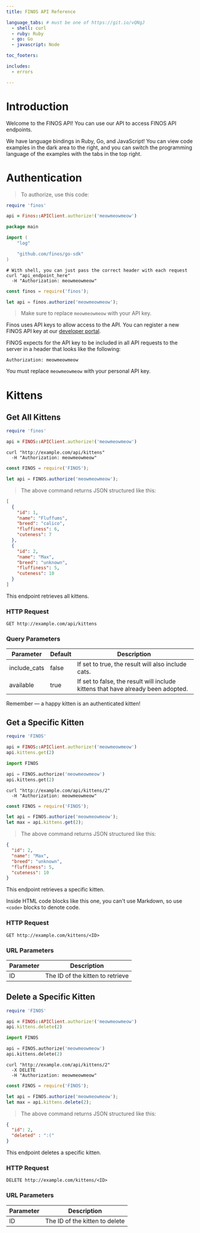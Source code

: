 ```yaml
---
title: FINOS API Reference

language_tabs: # must be one of https://git.io/vQNgJ
  - shell: curl
  - ruby: Ruby
  - go: Go
  - javascript: Node

toc_footers:

includes:
  - errors

---
```


# Introduction

Welcome to the FINOS API! You can use our API to access FINOS API endpoints.

We have language bindings in Ruby, Go, and JavaScript! You can view code examples in the dark area to the right, and you can switch the programming language of the examples with the tabs in the top right.


# Authentication

> To authorize, use this code:

```ruby
require 'finos'

api = Finos::APIClient.authorize!('meowmeowmeow')
```


```go
package main

import (
    "log"

    "github.com/finos/go-sdk"
)
```

```shell
# With shell, you can just pass the correct header with each request
curl "api_endpoint_here"
  -H "Authorization: meowmeowmeow"
```

```javascript
const finos = require('finos');

let api = finos.authorize('meowmeowmeow');
```

> Make sure to replace `meowmeowmeow` with your API key.

Finos uses API keys to allow access to the API. You can register a new FINOS API key at our [developer portal](http://example.com/developers).

FINOS expects for the API key to be included in all API requests to the server in a header that looks like the following:

`Authorization: meowmeowmeow`

<aside class="notice">
You must replace <code>meowmeowmeow</code> with your personal API key.
</aside>

# Kittens

## Get All Kittens

```ruby
require 'finos'

api = FINOS::APIClient.authorize!('meowmeowmeow')
```

```shell
curl "http://example.com/api/kittens"
  -H "Authorization: meowmeowmeow"
```

```javascript
const FINOS = require('FINOS');

let api = FINOS.authorize('meowmeowmeow');
```

> The above command returns JSON structured like this:

```json
[
  {
    "id": 1,
    "name": "Fluffums",
    "breed": "calico",
    "fluffiness": 6,
    "cuteness": 7
  },
  {
    "id": 2,
    "name": "Max",
    "breed": "unknown",
    "fluffiness": 5,
    "cuteness": 10
  }
]
```

This endpoint retrieves all kittens.

### HTTP Request

`GET http://example.com/api/kittens`

### Query Parameters

Parameter | Default | Description
--------- | ------- | -----------
include_cats | false | If set to true, the result will also include cats.
available | true | If set to false, the result will include kittens that have already been adopted.

<aside class="success">
Remember — a happy kitten is an authenticated kitten!
</aside>

## Get a Specific Kitten

```ruby
require 'FINOS'

api = FINOS::APIClient.authorize!('meowmeowmeow')
api.kittens.get(2)
```

```python
import FINOS

api = FINOS.authorize('meowmeowmeow')
api.kittens.get(2)
```

```shell
curl "http://example.com/api/kittens/2"
  -H "Authorization: meowmeowmeow"
```

```javascript
const FINOS = require('FINOS');

let api = FINOS.authorize('meowmeowmeow');
let max = api.kittens.get(2);
```

> The above command returns JSON structured like this:

```json
{
  "id": 2,
  "name": "Max",
  "breed": "unknown",
  "fluffiness": 5,
  "cuteness": 10
}
```

This endpoint retrieves a specific kitten.

<aside class="warning">Inside HTML code blocks like this one, you can't use Markdown, so use <code>&lt;code&gt;</code> blocks to denote code.</aside>

### HTTP Request

`GET http://example.com/kittens/<ID>`

### URL Parameters

Parameter | Description
--------- | -----------
ID | The ID of the kitten to retrieve

## Delete a Specific Kitten

```ruby
require 'FINOS'

api = FINOS::APIClient.authorize!('meowmeowmeow')
api.kittens.delete(2)
```

```python
import FINOS

api = FINOS.authorize('meowmeowmeow')
api.kittens.delete(2)
```

```shell
curl "http://example.com/api/kittens/2"
  -X DELETE
  -H "Authorization: meowmeowmeow"
```

```javascript
const FINOS = require('FINOS');

let api = FINOS.authorize('meowmeowmeow');
let max = api.kittens.delete(2);
```

> The above command returns JSON structured like this:

```json
{
  "id": 2,
  "deleted" : ":("
}
```

This endpoint deletes a specific kitten.

### HTTP Request

`DELETE http://example.com/kittens/<ID>`

### URL Parameters

Parameter | Description
--------- | -----------
ID | The ID of the kitten to delete


